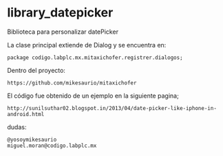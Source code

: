 library_datepicker
==================

Biblioteca para personalizar datePicker

La clase principal extiende de Dialog y se encuentra en:

    package codigo.labplc.mx.mitaxichofer.registrer.dialogos;

Dentro del proyecto:

    https://github.com/mikesaurio/mitaxichofer
    
El código fue obtenido de un ejemplo en la siguiente pagina;

    http://sunilsuthar02.blogspot.in/2013/04/date-picker-like-iphone-in-android.html

dudas:

    @yosoymikesaurio
    miguel.moran@codigo.labplc.mx
